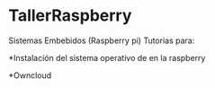 # TallerRaspberry
Sistemas Embebidos (Raspberry pi)
Tutorias para:

*Instalación del sistema operativo de en la raspberry

*Owncloud
